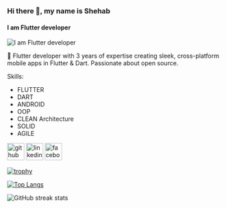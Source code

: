 ### Hi there 👋, my name is Shehab
#### I am Flutter developer
![I am Flutter developer](https://avatars.hsoubcdn.com/8cfe2930927117c2218131d1612f95a5?s=256)

👋 Flutter developer with 3 years of expertise creating sleek, cross-platform mobile apps in Flutter & Dart. Passionate about open source.

Skills: 
  * FLUTTER
  * DART
  * ANDROID
  * OOP 
  * CLEAN Architecture
  * SOLID
  * AGILE


 [<img src='https://cdn.jsdelivr.net/npm/simple-icons@3.0.1/icons/github.svg' alt='github' height='40'>](https://github.com/Shiba3006)  [<img src='https://cdn.jsdelivr.net/npm/simple-icons@3.0.1/icons/linkedin.svg' alt='linkedin' height='40'>](https://www.linkedin.com/in/shehab-ahmed-flutter//)  [<img src='https://cdn.jsdelivr.net/npm/simple-icons@3.0.1/icons/facebook.svg' alt='facebook' height='40'>](https://www.facebook.com/Just.shiba)  



[![trophy](https://github-profile-trophy.vercel.app/?username=Shiba3006)](https://github.com/ryo-ma/github-profile-trophy)

[![Top Langs](https://github-readme-stats.vercel.app/api/top-langs/?username=Shiba3006)](https://github.com/anuraghazra/github-readme-stats)

![GitHub streak stats](https://streak-stats.demolab.com/?user=Shiba3006)  













<!--
**Shiba3006/Shiba3006** is a ✨ _special_ ✨ repository because its `README.md` (this file) appears on your GitHub profile.

Here are some ideas to get you started:

- 🔭 I’m currently working on ...
- 🌱 I’m currently learning ...
- 👯 I’m looking to collaborate on ...
- 🤔 I’m looking for help with ...
- 💬 Ask me about ...
- 📫 How to reach me: ...
- 😄 Pronouns: ...
- ⚡ Fun fact: ...
-->
